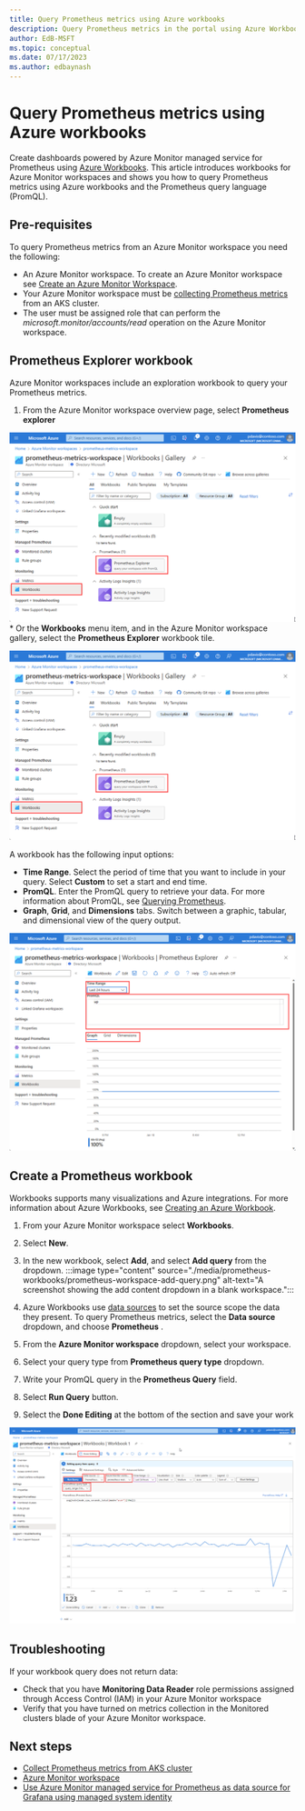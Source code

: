 ```yaml
---
title: Query Prometheus metrics using Azure workbooks
description: Query Prometheus metrics in the portal using Azure Workbooks.
author: EdB-MSFT
ms.topic: conceptual
ms.date: 07/17/2023
ms.author: edbaynash
---
```


# Query Prometheus metrics using Azure workbooks

Create dashboards powered by Azure Monitor managed service for Prometheus using [Azure Workbooks](../visualize/workbooks-overview.md).
This article introduces workbooks for Azure Monitor workspaces and shows you how to query Prometheus metrics using Azure workbooks and the Prometheus query language (PromQL).

## Pre-requisites
To query Prometheus metrics from an Azure Monitor workspace you need the following:
-	An Azure Monitor workspace. To create an Azure Monitor workspace see [Create an Azure Monitor Workspace](./azure-monitor-workspace-overview.md?tabs=azure-portal.md).
-	Your Azure Monitor workspace must be [collecting Prometheus metrics](./prometheus-metrics-enable.md) from an AKS cluster.
-	The user must be assigned role that can perform the *microsoft.monitor/accounts/read* operation on the Azure Monitor workspace.

## Prometheus Explorer workbook
Azure Monitor workspaces include an exploration workbook to query your Prometheus metrics. 

1. From the Azure Monitor workspace overview page, select **Prometheus explorer**

![Screenshot that shows Azure Monitor workspace menu selection.](./media/prometheus-workbooks/prometheus-gallery.png)
    * Or the **Workbooks** menu item, and in the Azure Monitor workspace gallery, select the **Prometheus Explorer** workbook tile.

  ![Screenshot that shows Azure Monitor workspace gallery.](./media/prometheus-workbooks/prometheus-gallery.png)

A workbook has the following input options:
-	**Time Range**. Select the period of time that you want to include in your query. Select **Custom** to set a start and end time.
-	**PromQL**. Enter the PromQL query to retrieve your data. For more information about PromQL, see [Querying Prometheus](https://prometheus.io/docs/prometheus/latest/querying/basics/#querying-prometheus).
-	**Graph**, **Grid**, and **Dimensions** tabs. Switch between a graphic, tabular, and dimensional view of the query output.

![Screenshot that shows PromQL explorer.](./media/prometheus-workbooks/prometheus-explorer.png)

## Create a Prometheus workbook

Workbooks supports many visualizations and Azure integrations. For more information about Azure Workbooks, see [Creating an Azure Workbook](../visualize/workbooks-create-workbook.md).  



1.	From your Azure Monitor workspace select **Workbooks**.

1.  Select **New**.
1.	In the new workbook, select **Add**, and select **Add query** from the dropdown.
:::image type="content" source="./media/prometheus-workbooks/prometheus-workspace-add-query.png" alt-text="A screenshot showing the add content dropdown in a blank workspace.":::    
1. Azure Workbooks use [data sources](../visualize/workbooks-data-sources.md#prometheus-preview) to set the source scope the data they present. To query Prometheus metrics, select the  **Data source** dropdown, and choose **Prometheus** .
1.	From the **Azure Monitor workspace** dropdown, select your workspace.
1.	Select your query type from **Prometheus query type** dropdown.
1.	Write your PromQL query in the **Prometheus Query** field. 
1.	Select **Run Query** button.
1.	Select the **Done Editing** at the bottom of the section and save your work

![Screenshot that shows sample PromQL query.](./media/prometheus-workbooks/prometheus-query.png)

## Troubleshooting

If your workbook query does not return data:

-	Check that you have **Monitoring Data Reader** role permissions assigned through Access Control (IAM) in your Azure Monitor workspace
-	Verify that you have turned on metrics collection in the Monitored clusters blade of your Azure Monitor workspace.


## Next steps
* [Collect Prometheus metrics from AKS cluster](./prometheus-metrics-enable.md)
* [Azure Monitor workspace](./azure-monitor-workspace-overview.md)
* [Use Azure Monitor managed service for Prometheus as data source for Grafana using managed system identity](./prometheus-grafana.md)
